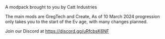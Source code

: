 A modpack brought to you by Catt Industries

The main mods are GregTech and Create, As of 10 March 2024 progression only takes you to the start of the Ev age, with many changes planned.

Join our Discord at https://discord.gg/uRfcbsK6NF
